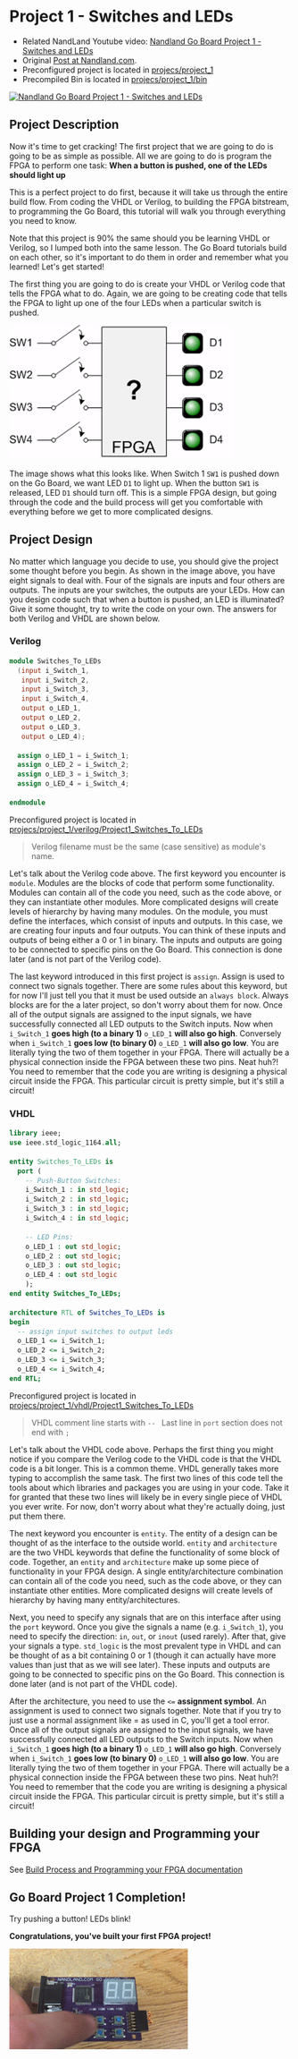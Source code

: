 # Project 1 - Switches and LEDs

- Related NandLand Youtube video: [Nandland Go Board Project 1 - Switches and LEDs](https://www.youtube.com/watch?v=l_eo21vHxw0)
- Original [Post at Nandland.com](https://www.nandland.com/goboard/your-first-go-board-project.html). 
- Preconfigured project is located in [projecs/project_1](../projects/project_1)
- Precompiled Bin is located in [projecs/project_1/bin](../projects/project_1/bin)

[![Nandland Go Board Project 1 - Switches and LEDs](http://img.youtube.com/vi/l_eo21vHxw0/0.jpg)](https://www.youtube.com/watch?v=l_eo21vHxw0)

## Project Description

Now it's time to get cracking! The first project that we are going to do is going to be as simple as possible.
All we are going to do is program the FPGA to perform one task: 
**When a button is pushed, one of the LEDs should light up**
 
This is a perfect project to do first, because it will take us through the entire build flow.
 From coding the VHDL or Verilog, to building the FPGA bitstream, to programming the Go Board, this tutorial will walk 
 you through everything you need to know. 
 
Note that this project is 90% the same should you be learning VHDL or Verilog, so I lumped both into the same lesson.
The Go Board tutorials build on each other, so it's important to do them in order and remember what you learned!
Let's get started!

The first thing you are going to do is create your VHDL or Verilog code that tells the FPGA what to do. 
Again, we are going to be creating code that tells the FPGA to light up one of the four LEDs when a particular
switch is pushed.

![Project 1 Goals](./img/project_1/goals.png)
 
The image shows what this looks like. When Switch 1 `SW1` is pushed down on the Go Board, we want LED `D1` to light up. 
When the button `SW1` is released, LED `D1` should turn off. This is a simple FPGA design, but going through the code 
and the build process will get you comfortable with everything before we get to more complicated designs.

## Project Design

No matter which language you decide to use, you should give the project some thought before you begin.
As shown in the image above, you have eight signals to deal with. Four of the signals are inputs and four others 
are outputs. The inputs are your switches, the outputs are your LEDs. How can you design code such that when a 
button is pushed, an LED is illuminated? Give it some thought, try to write the code on your own. 
The answers for both Verilog and VHDL are shown below.

### Verilog

```verilog
module Switches_To_LEDs
  (input i_Switch_1,  
   input i_Switch_2,
   input i_Switch_3,
   input i_Switch_4,
   output o_LED_1,
   output o_LED_2,
   output o_LED_3,
   output o_LED_4);
       
  assign o_LED_1 = i_Switch_1;
  assign o_LED_2 = i_Switch_2;
  assign o_LED_3 = i_Switch_3;
  assign o_LED_4 = i_Switch_4;
 
endmodule
```
Preconfigured project is located in [projecs/project_1/verilog/Project1_Switches_To_LEDs](../projects/project_1/verilog/Project1_Switches_To_LEDs)

> Verilog filename must be the same (case sensitive) as module's name.

Let's talk about the Verilog code above. The first keyword you encounter is `module`. Modules are the blocks of code 
that perform some functionality. Modules can contain all of the code you need, such as the code above, or they can 
instantiate other modules. More complicated designs will create levels of hierarchy by having many modules. 
On the module, you must define the interfaces, which consist of inputs and outputs. In this case, we are creating 
four inputs and four outputs. You can think of these inputs and outputs of being either a 0 or 1 in binary. 
The inputs and outputs are going to be connected to specific pins on the Go Board. This connection is done later 
(and is not part of the Verilog code).

The last keyword introduced in this first project is `assign`. Assign is used to connect two signals together. 
There are some rules about this keyword, but for now I'll just tell you that it must be used outside an `always block`. 
Always blocks are for the a later project, so don't worry about them for now. Once all of the output signals are 
assigned to the input signals, we have successfully connected all LED outputs to the Switch inputs. 
Now when `i_Switch_1` **goes high (to a binary 1)** `o_LED_1` **will also go high**. 
Conversely when `i_Switch_1` **goes low (to binary 0)** `o_LED_1` **will also go low**. 
You are literally tying the two of them together in your FPGA. 
There will actually be a physical connection inside the FPGA between these two pins. Neat huh?! 
You need to remember that the code you are writing is designing a physical circuit inside the FPGA. 
This particular circuit is pretty simple, but it's still a circuit!


### VHDL

```vhdl
library ieee;
use ieee.std_logic_1164.all;

entity Switches_To_LEDs is
  port (
    -- Push-Button Switches:
    i_Switch_1 : in std_logic;
    i_Switch_2 : in std_logic;
    i_Switch_3 : in std_logic;
    i_Switch_4 : in std_logic;

    -- LED Pins:
    o_LED_1 : out std_logic;
    o_LED_2 : out std_logic;
    o_LED_3 : out std_logic;
    o_LED_4 : out std_logic
    );
end entity Switches_To_LEDs;

architecture RTL of Switches_To_LEDs is
begin
  -- assign input switches to output leds
  o_LED_1 <= i_Switch_1;
  o_LED_2 <= i_Switch_2;
  o_LED_3 <= i_Switch_3;
  o_LED_4 <= i_Switch_4;
end RTL;
```
Preconfigured project is located in [projecs/project_1/vhdl/Project1_Switches_To_LEDs](../projects/project_1/vhdl/Project1_Switches_To_LEDs)

> VHDL comment line starts with `-- `
> Last line in `port` section does not end with `;`

Let's talk about the VHDL code above. Perhaps the first thing you might notice if you compare the Verilog code to 
the VHDL code is that the VHDL code is a bit longer. This is a common theme. VHDL generally takes more typing to 
accomplish the same task. The first two lines of this code tell the tools about which libraries and packages you are 
using in your code. Take it for granted that these two lines will likely be in every single piece of VHDL you ever write.
For now, don't worry about what they're actually doing, just put them there.

The next keyword you encounter is `entity`. The entity of a design can be thought of as the interface to the outside
world. `entity` and `architecture` are the two VHDL keywords that define the functionality of some block of code. 
Together, an `entity` and `architecture` make up some piece of functionality in your FPGA design. 
A single entity/architecture combination can contain all of the code you need, such as the code above,
or they can instantiate other entities. 
More complicated designs will create levels of hierarchy by having many entity/architectures.

Next, you need to specify any signals that are on this interface after using the `port` keyword. Once you give the signals
a name (e.g. `i_Switch_1`), you need to specify the direction: `in`, `out`, or `inout` (used rarely). After that,
give your signals a type. `std_logic` is the most prevalent type in VHDL and can be thought of as a bit containing 0 or 1 
(though it can actually have more values than just that as we will see later). These inputs and outputs are going to 
be connected to specific pins on the Go Board. This connection is done later (and is not part of the VHDL code).

After the architecture, you need to use the `<=` **assignment symbol**. An assignment is used to connect two signals 
together. Note that if you try to just use a normal assignment like = as used in C, you'll get a tool error. Once all 
of the output signals are assigned to the input signals, we have successfully connected all LED outputs to the Switch 
inputs. 
Now when `i_Switch_1` **goes high (to a binary 1)** `o_LED_1` **will also go high**.
Conversely when `i_Switch_1` **goes low (to binary 0)** `o_LED_1` **will also go low**. 
You are literally tying the two of them together in your FPGA. 
There will actually be a physical connection inside the FPGA between these two pins. Neat huh?! 
You need to remember that the code you are writing is designing a physical circuit inside the FPGA.
This particular circuit is pretty simple, but it's still a circuit!

## Building your design and Programming your FPGA

See [Build Process and Programming your FPGA documentation](./build_process.md)

## Go Board Project 1 Completion!

Try pushing a button! LEDs blink! 

**Congratulations, you've built your first FPGA project!**

![Project 1 pushing buttons](./img/project_1/project1_pushing_buttons.gif)
